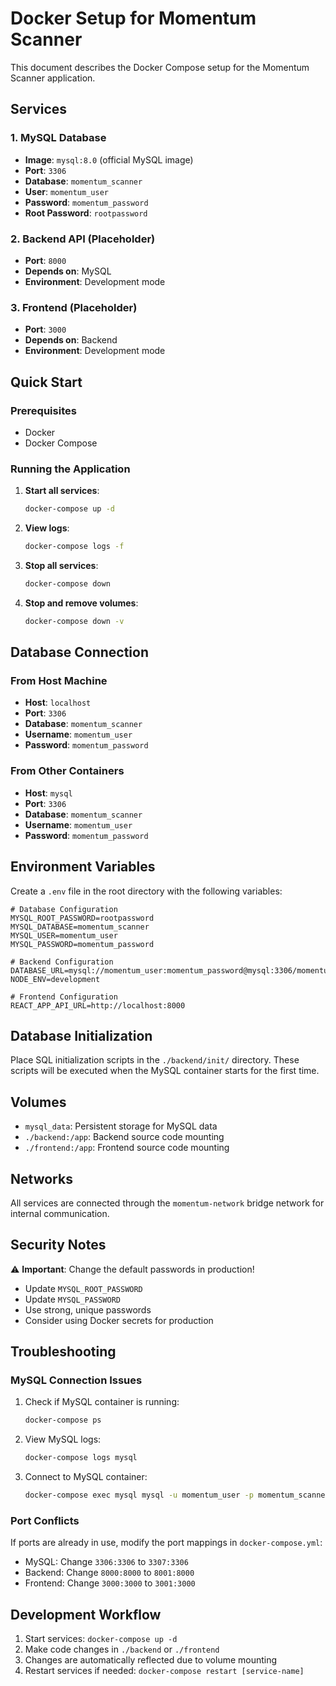 # Docker Setup for Momentum Scanner

This document describes the Docker Compose setup for the Momentum Scanner application.

## Services

### 1. MySQL Database

- **Image**: `mysql:8.0` (official MySQL image)
- **Port**: `3306`
- **Database**: `momentum_scanner`
- **User**: `momentum_user`
- **Password**: `momentum_password`
- **Root Password**: `rootpassword`

### 2. Backend API (Placeholder)

- **Port**: `8000`
- **Depends on**: MySQL
- **Environment**: Development mode

### 3. Frontend (Placeholder)

- **Port**: `3000`
- **Depends on**: Backend
- **Environment**: Development mode

## Quick Start

### Prerequisites

- Docker
- Docker Compose

### Running the Application

1. **Start all services**:

   ```bash
   docker-compose up -d
   ```

2. **View logs**:

   ```bash
   docker-compose logs -f
   ```

3. **Stop all services**:

   ```bash
   docker-compose down
   ```

4. **Stop and remove volumes**:
   ```bash
   docker-compose down -v
   ```

## Database Connection

### From Host Machine

- **Host**: `localhost`
- **Port**: `3306`
- **Database**: `momentum_scanner`
- **Username**: `momentum_user`
- **Password**: `momentum_password`

### From Other Containers

- **Host**: `mysql`
- **Port**: `3306`
- **Database**: `momentum_scanner`
- **Username**: `momentum_user`
- **Password**: `momentum_password`

## Environment Variables

Create a `.env` file in the root directory with the following variables:

```env
# Database Configuration
MYSQL_ROOT_PASSWORD=rootpassword
MYSQL_DATABASE=momentum_scanner
MYSQL_USER=momentum_user
MYSQL_PASSWORD=momentum_password

# Backend Configuration
DATABASE_URL=mysql://momentum_user:momentum_password@mysql:3306/momentum_scanner
NODE_ENV=development

# Frontend Configuration
REACT_APP_API_URL=http://localhost:8000
```

## Database Initialization

Place SQL initialization scripts in the `./backend/init/` directory. These scripts will be executed when the MySQL container starts for the first time.

## Volumes

- `mysql_data`: Persistent storage for MySQL data
- `./backend:/app`: Backend source code mounting
- `./frontend:/app`: Frontend source code mounting

## Networks

All services are connected through the `momentum-network` bridge network for internal communication.

## Security Notes

⚠️ **Important**: Change the default passwords in production!

- Update `MYSQL_ROOT_PASSWORD`
- Update `MYSQL_PASSWORD`
- Use strong, unique passwords
- Consider using Docker secrets for production

## Troubleshooting

### MySQL Connection Issues

1. Check if MySQL container is running:

   ```bash
   docker-compose ps
   ```

2. View MySQL logs:

   ```bash
   docker-compose logs mysql
   ```

3. Connect to MySQL container:
   ```bash
   docker-compose exec mysql mysql -u momentum_user -p momentum_scanner
   ```

### Port Conflicts

If ports are already in use, modify the port mappings in `docker-compose.yml`:

- MySQL: Change `3306:3306` to `3307:3306`
- Backend: Change `8000:8000` to `8001:8000`
- Frontend: Change `3000:3000` to `3001:3000`

## Development Workflow

1. Start services: `docker-compose up -d`
2. Make code changes in `./backend` or `./frontend`
3. Changes are automatically reflected due to volume mounting
4. Restart services if needed: `docker-compose restart [service-name]`
